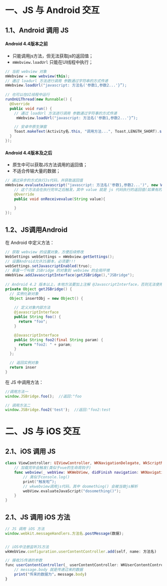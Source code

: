 

# 一、JS 与 Android 交互

## 1.1、Android 调用 JS

#### Android 4.4版本之前

* 只能调用js方法，但无法获取js的返回值；
* `mWebview.loadUrl` 只能在UI线程中执行；

```java
// 当前 webview 对象
mWebview = new webview(this); 
// 通过 loadurl 方法进行调用 参数通过字符串的方式传递 
mWebview.loadUrl("javascript: 方法名('参数1,参数2...'}”);
  
// 也可以在UI线程中运行
runOnUiThread(new Runnable() {
  @Override
  public void run() {
    // 通过 loadUrl 方法进行调用 参数通过字符事的方式传递
     mWebview.loadUrl("javascript: 方法名('参数1,参数2...'}”);

    // 安卓中原生弹窗
    Toast.makeText(Activity名.this, "调用方法...", Toast,LENGTH_SHORT).show();
  }
});
```

#### Android 4.4版本及之后

* 原生中可以获取JS方法调用的返回值；
* 不适合传输大量的数据；

```java
// 通过异步的方式执行Js代码，并获取返回值
mWebview.evaluateJavascript("javascript: 方法名('参数1,参数2...')", new ValueCallback() {
    // 这个方法会在执行完毕之后触发，其中 value 就是 js 代码执行的返回值(如果有的话)
    @Override
    public void onReceivevalue(String value){
    
    }
});
```

## 1.2、JS调用Android

在 Android 中定义方法：

```java
// 获取 webview 的设置对象，方便后续修改
WebSettings webSettings = mWebview.getSettings();
// 设置Android允许JS脚本，必须要!!!
webSettings.setJavascriptEnabled(truo);
// 暴露一个叫做 JSBridge 的对象到 webview 的全局环境
mWebView.addJavascriptInterface(getJSBridge(),"JSBridge");
  
// Android 4.2 版本以上，本地方法要加上注解 @JavascriptInterface，否则无法使用
private Object getJSBridge() {
  // 实例化新对象
  Object insertObj = new Object() {
  
    // 定义对象内部方法
    @javascriptInterface
    public String foo() {
      return "foo";
    }

    @JavascriptInterface
    public String foo2(final String param) {
      return "foo2: " + param;
    }
  };

  // 返回实例对象
  return inser
}
```

在 JS 中调用方法：

```js
//调用方法一
window.JSBridge.foo();  //返回:"foo

// 调用方法二
window.JSBridge.foo2('test');  //返回:"foo2:test
```


# 二、JS 与 iOS 交互

## 2.1、iOS 调用 JS

```swift
class ViewController: UIViewController, WKNavigationDelegate, WkScriptMessageHandler {
    // 加载完毕会触发(类似于vue的生命周钩子)
    func webview(_ webView: WKWebView, didFinish navigation: WKNavigation!) {
        // 类似于console.log()
        print("触发啦”);
        // wkwebview调用js代码，其中 doomething() 会被当做js解析   
        webView.evaluateJavaScript("dosomething()");
    }
}
```

## 2.1、JS 调用 iOS 方法

```js
// JS 调用 iOS 方法
window.webkit.messageHandlers.方法名.postMessage(数据);


// iOS中注册监听JS方法
wkWebView.configuration.userContentController.add(self, name: 方法名)

// 接收JS传递的参数
func userContentController(_ userContentController: WKUserContentController,  didReceivemessage: WKScriptMessage){
    // message.body 就是传递过来的数据
    print("传来的数据为"，message.body)
}
```
